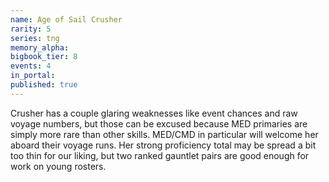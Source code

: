 ```yaml
---
name: Age of Sail Crusher
rarity: 5
series: tng
memory_alpha:
bigbook_tier: 8
events: 4
in_portal:
published: true
---
```


Crusher has a couple glaring weaknesses like event chances and raw voyage numbers, but those can be excused because MED primaries are simply more rare than other skills. MED/CMD in particular will welcome her aboard their voyage runs. Her strong proficiency total may be spread a bit too thin for our liking, but two ranked gauntlet pairs are good enough for work on young rosters.
